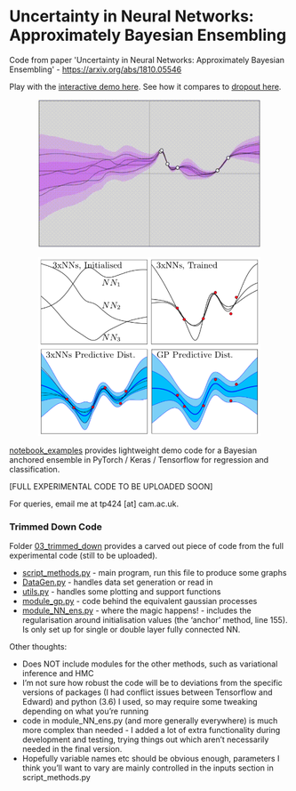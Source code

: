 # Uncertainty in Neural Networks: Approximately Bayesian Ensembling
Code from paper 'Uncertainty in Neural Networks: Approximately Bayesian Ensembling' - https://arxiv.org/abs/1810.05546

Play with the [interactive demo here](https://teapearce.github.io/portfolio/github_io_1_ens/). See how it compares to [dropout here](https://teapearce.github.io/portfolio/github_io_2_drop/).

<p align="center">
<img width="400" src="html_demos/images/html_demo_rec_02.gif"/img>  
</p>

<p align="center">
<img width="400" src="ensemble_intro.png">
</p>

[notebook_examples](notebook_examples) provides lightweight demo code for a Bayesian anchored ensemble in PyTorch / Keras / Tensorflow for regression and classification.


[FULL EXPERIMENTAL CODE TO BE UPLOADED SOON]

For queries, email me at tp424 [at] cam.ac.uk.

### Trimmed Down Code

Folder [03_trimmed_down](03_trimmed_down) provides a carved out piece of code from the full experimental code (still to be uploaded).

- [script_methods.py](03_trimmed_down/script_methods.py) - main program, run this file to produce some graphs
- [DataGen.py](03_trimmed_down/DataGen.py) - handles data set generation or read in
- [utils.py](03_trimmed_down/utils.py) - handles some plotting and support functions
- [module_gp.py](03_trimmed_down/module_gp.py) - code behind the equivalent gaussian processes
- [module_NN_ens.py](03_trimmed_down/module_NN_ens.py) - where the magic happens! - includes the regularisation around initialisation values (the ‘anchor’ method, line 155). Is only set up for single or double layer fully connected NN.

Other thoughts:
- Does NOT include modules for the other methods, such as variational inference and HMC
- I’m not sure how robust the code will be to deviations from the specific versions of packages (I had conflict issues between Tensorflow and Edward) and python (3.6) I used, so may require some tweaking depending on what you’re running
- code in module_NN_ens.py (and more generally everywhere) is much more complex than needed - I added a lot of extra functionality during development and testing, trying things out which aren’t necessarily needed in the final version.
- Hopefully variable names etc should be obvious enough, parameters I think you’ll want to vary are mainly controlled in the inputs section in script_methods.py



